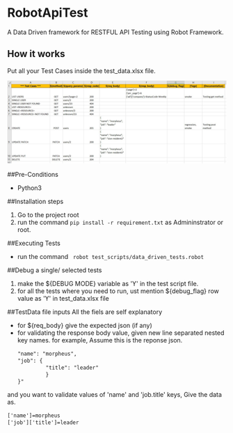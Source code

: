 # RobotApiTest
A Data Driven framework for RESTFUL API Testing using Robot Framework.

## How it works
Put all your Test Cases inside the test_data.xlsx file.

![Sample test data file screenshot](sample_reports/Excel.jpg?raw=true)

##Pre-Conditions 
- Python3

##Installation steps
1. Go to the project root
2. run the command ```pip install -r requirement.txt``` as Admininstrator or root.

##Executing Tests
- run the command ``` robot test_scripts/data_driven_tests.robot``` 

##Debug a single/ selected tests
1. make the ${DEBUG MODE} variable as 'Y' in the test script file.
2. for all the tests where you need to run, ust mention ${debug_flag} row value as 'Y' in test_data.xlsx file

##TestData file inputs
All the fiels are self explanatory
- for ${req_body} give the expected json (if any)
- for validating the response body value, given new line separated nested key names. for example,
  Assume this is the reponse json.
    ```"{
    "name": "morpheus",
    "job": {
             "title": "leader"
             }
    }"
and you want to validate values of 'name' and 'job.title' keys,
Give the data as.
```
['name']=morpheus
['job']['title']=leader

